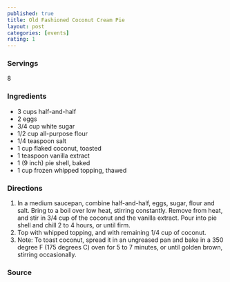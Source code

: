 ```yaml
---
published: true
title: Old Fashioned Coconut Cream Pie
layout: post
categories: [events]
rating: 1
---
```

### Servings
8

### Ingredients
- 3 cups half-and-half
- 2 eggs
- 3/4 cup white sugar
- 1/2 cup all-purpose flour
- 1/4 teaspoon salt
- 1 cup flaked coconut, toasted
- 1 teaspoon vanilla extract
- 1 (9 inch) pie shell, baked
- 1 cup frozen whipped topping, thawed

### Directions
1. In a medium saucepan, combine half-and-half, eggs, sugar, flour and salt. Bring to a boil over low heat, stirring constantly. Remove from heat, and stir in 3/4 cup of the coconut and the vanilla extract. Pour into pie shell and chill 2 to 4 hours, or until firm.
2. Top with whipped topping, and with remaining 1/4 cup of coconut.
3. Note: To toast coconut, spread it in an ungreased pan and bake in a 350 degree F (175 degrees C) oven for 5 to 7 minutes, or until golden brown, stirring occasionally.

### Source

